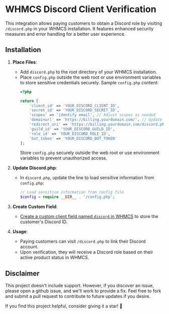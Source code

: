 # WHMCS Discord Client Verification

This integration allows paying customers to obtain a Discord role by visiting `/discord.php` in your WHMCS installation. It features enhanced security measures and error handling for a better user experience.

## Installation

1. **Place Files**:
   - Add `discord.php` to the root directory of your WHMCS installation.
   - Place `config.php` outside the web root or use environment variables to store sensitive credentials securely. Sample `config.php` content:
     ```php
     <?php
     
     return [
         'client_id' => 'YOUR_DISCORD_CLIENT_ID',
         'secret_id' => 'YOUR_DISCORD_SECRET_ID',
         'scopes' => 'identify email', // Adjust scopes as needed
         'domainurl' => 'https://billing.yourdomain.com/', // Update with your WHMCS domain URL
         'redirect_uri' => 'https://billing.yourdomain.com/discord.php',
         'guild_id' => 'YOUR_DISCORD_GUILD_ID',
         'role_id' => 'YOUR_DISCORD_ROLE_ID',
         'bot_token' => 'YOUR_DISCORD_BOT_TOKEN'
     ];
     ```
     Store `config.php` securely outside the web root or use environment variables to prevent unauthorized access.

2. **Update Discord.php**:
   - In `discord.php`, update the line to load sensitive information from `config.php`:
     ```php
     // Load sensitive information from config file
     $config = require __DIR__ . '/config.php';
     ```

3. **Create Custom Field**:
   - [Create a custom client field named `discord` in WHMCS](https://docs.whmcs.com/Custom_Client_Fields) to store the customer's Discord ID.

4. **Usage**:
   - Paying customers can visit `/discord.php` to link their Discord account.
   - Upon verification, they will receive a Discord role based on their active product status in WHMCS.

## Disclaimer

This project doesn't include support. However, if you discover an issue, please open a github issue, and we'll work to provide a fix. Feel free to fork and submit a pull request to contribute to future updates if you desire. 

If you find this project helpful, consider giving it a star! 🌟

